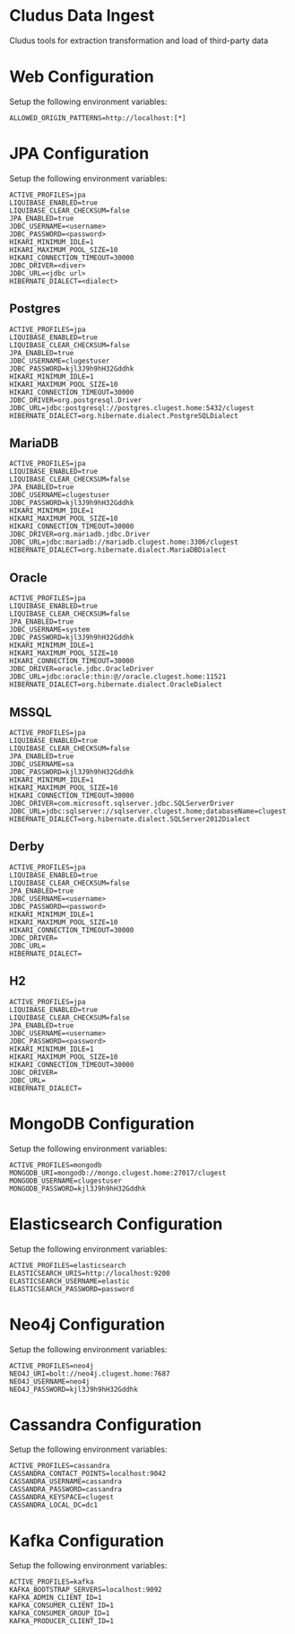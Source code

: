 # Cludus Data Ingest

Cludus tools for extraction transformation and load of third-party data

# Web Configuration

Setup the following environment variables:

```
ALLOWED_ORIGIN_PATTERNS=http://localhost:[*]
```

# JPA Configuration

Setup the following environment variables:

```
ACTIVE_PROFILES=jpa
LIQUIBASE_ENABLED=true
LIQUIBASE_CLEAR_CHECKSUM=false
JPA_ENABLED=true
JDBC_USERNAME=<username>
JDBC_PASSWORD=<password>
HIKARI_MINIMUM_IDLE=1
HIKARI_MAXIMUM_POOL_SIZE=10
HIKARI_CONNECTION_TIMEOUT=30000
JDBC_DRIVER=<diver>
JDBC_URL=<jdbc url>
HIBERNATE_DIALECT=<dialect>
```

## Postgres

```
ACTIVE_PROFILES=jpa
LIQUIBASE_ENABLED=true
LIQUIBASE_CLEAR_CHECKSUM=false
JPA_ENABLED=true
JDBC_USERNAME=clugestuser
JDBC_PASSWORD=kjl3J9h9hH32Gddhk
HIKARI_MINIMUM_IDLE=1
HIKARI_MAXIMUM_POOL_SIZE=10
HIKARI_CONNECTION_TIMEOUT=30000
JDBC_DRIVER=org.postgresql.Driver
JDBC_URL=jdbc:postgresql://postgres.clugest.home:5432/clugest
HIBERNATE_DIALECT=org.hibernate.dialect.PostgreSQLDialect
```

## MariaDB

```
ACTIVE_PROFILES=jpa
LIQUIBASE_ENABLED=true
LIQUIBASE_CLEAR_CHECKSUM=false
JPA_ENABLED=true
JDBC_USERNAME=clugestuser
JDBC_PASSWORD=kjl3J9h9hH32Gddhk
HIKARI_MINIMUM_IDLE=1
HIKARI_MAXIMUM_POOL_SIZE=10
HIKARI_CONNECTION_TIMEOUT=30000
JDBC_DRIVER=org.mariadb.jdbc.Driver
JDBC_URL=jdbc:mariadb://mariadb.clugest.home:3306/clugest
HIBERNATE_DIALECT=org.hibernate.dialect.MariaDBDialect
```

## Oracle

```
ACTIVE_PROFILES=jpa
LIQUIBASE_ENABLED=true
LIQUIBASE_CLEAR_CHECKSUM=false
JPA_ENABLED=true
JDBC_USERNAME=system
JDBC_PASSWORD=kjl3J9h9hH32Gddhk
HIKARI_MINIMUM_IDLE=1
HIKARI_MAXIMUM_POOL_SIZE=10
HIKARI_CONNECTION_TIMEOUT=30000
JDBC_DRIVER=oracle.jdbc.OracleDriver
JDBC_URL=jdbc:oracle:thin:@//oracle.clugest.home:11521
HIBERNATE_DIALECT=org.hibernate.dialect.OracleDialect
```

## MSSQL

```
ACTIVE_PROFILES=jpa
LIQUIBASE_ENABLED=true
LIQUIBASE_CLEAR_CHECKSUM=false
JPA_ENABLED=true
JDBC_USERNAME=sa
JDBC_PASSWORD=kjl3J9h9hH32Gddhk
HIKARI_MINIMUM_IDLE=1
HIKARI_MAXIMUM_POOL_SIZE=10
HIKARI_CONNECTION_TIMEOUT=30000
JDBC_DRIVER=com.microsoft.sqlserver.jdbc.SQLServerDriver
JDBC_URL=jdbc:sqlserver://sqlserver.clugest.home;databaseName=clugest
HIBERNATE_DIALECT=org.hibernate.dialect.SQLServer2012Dialect
```

## Derby

```
ACTIVE_PROFILES=jpa
LIQUIBASE_ENABLED=true
LIQUIBASE_CLEAR_CHECKSUM=false
JPA_ENABLED=true
JDBC_USERNAME=<username>
JDBC_PASSWORD=<password>
HIKARI_MINIMUM_IDLE=1
HIKARI_MAXIMUM_POOL_SIZE=10
HIKARI_CONNECTION_TIMEOUT=30000
JDBC_DRIVER=
JDBC_URL=
HIBERNATE_DIALECT=
```

## H2

```
ACTIVE_PROFILES=jpa
LIQUIBASE_ENABLED=true
LIQUIBASE_CLEAR_CHECKSUM=false
JPA_ENABLED=true
JDBC_USERNAME=<username>
JDBC_PASSWORD=<password>
HIKARI_MINIMUM_IDLE=1
HIKARI_MAXIMUM_POOL_SIZE=10
HIKARI_CONNECTION_TIMEOUT=30000
JDBC_DRIVER=
JDBC_URL=
HIBERNATE_DIALECT=
```

# MongoDB Configuration

Setup the following environment variables:

```
ACTIVE_PROFILES=mongodb
MONGODB_URI=mongodb://mongo.clugest.home:27017/clugest
MONGODB_USERNAME=clugestuser
MONGODB_PASSWORD=kjl3J9h9hH32Gddhk
```

# Elasticsearch Configuration

Setup the following environment variables:

```
ACTIVE_PROFILES=elasticsearch
ELASTICSEARCH_URIS=http://localhost:9200
ELASTICSEARCH_USERNAME=elastic
ELASTICSEARCH_PASSWORD=password
```

# Neo4j Configuration

Setup the following environment variables:

```
ACTIVE_PROFILES=neo4j
NEO4J_URI=bolt://neo4j.clugest.home:7687
NEO4J_USERNAME=neo4j
NEO4J_PASSWORD=kjl3J9h9hH32Gddhk
```

# Cassandra Configuration

Setup the following environment variables:

```
ACTIVE_PROFILES=cassandra
CASSANDRA_CONTACT_POINTS=localhost:9042
CASSANDRA_USERNAME=cassandra
CASSANDRA_PASSWORD=cassandra
CASSANDRA_KEYSPACE=clugest
CASSANDRA_LOCAL_DC=dc1
```

# Kafka Configuration

Setup the following environment variables:

```
ACTIVE_PROFILES=kafka
KAFKA_BOOTSTRAP_SERVERS=localhost:9092
KAFKA_ADMIN_CLIENT_ID=1
KAFKA_CONSUMER_CLIENT_ID=1
KAFKA_CONSUMER_GROUP_ID=1
KAFKA_PRODUCER_CLIENT_ID=1
```